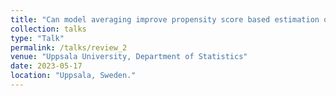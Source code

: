 ```yaml
---
title: "Can model averaging improve propensity score based estimation of average treatment effects?"
collection: talks
type: "Talk"
permalink: /talks/review_2
venue: "Uppsala University, Department of Statistics"
date: 2023-05-17
location: "Uppsala, Sweden."
---
```


